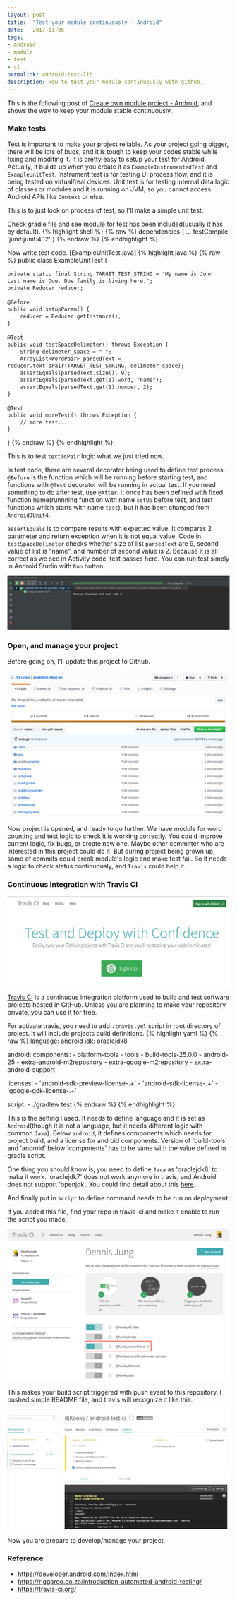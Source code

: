 ```yaml
---
layout: post
title:  "Test your module continuously - Android"
date:   2017-11-05
tags:
- android
- module
- test
- ci
permalink: android-test-lib
description: How to test your module continuously with github. 
---
```


This is the following post of [Create own module project - Android](android-make-lib), and shows the way to keep your module stable continuously.


### Make tests

Test is important to make your project reliable. As your project going bigger, there will be lots of bugs, and it is tough to keep your codes stable while fixing and modifing it.
It is pretty easy to setup your test for Android. Actually, it builds up when you create it as `ExampleInstrumentedTest` and `ExampleUnitTest`. Instrument test is for testing UI process flow, and it is being tested on virtual/real devices. Unit test is for testing internal data logic of classes or modules and it is running on JVM, so you cannot access Android APIs like `Context` or else. 

This is to just look on process of test, so I'll make a simple unit test.

Check gradle file and see module for test has been included(usually it has by default).
{% highlight shell %}
{% raw %}
dependencies {
    ...
    testCompile 'junit:junit:4.12'
}
{% endraw %}
{% endhighlight %}

Now write test code.
[ExampleUnitTest.java]
{% highlight java %}
{% raw %}
public class ExampleUnitTest {

    private static final String TARGET_TEST_STRING = "My name is John. Last name is Doe. Doe family is living here.";
    private Reducer reducer;

    @Before
    public void setupParam() {
        reducer = Reducer.getInstance();
    }

    @Test
    public void testSpaceDelimeter() throws Exception {
        String delimeter_space = " ";
        ArrayList<WordPair> parsedText = reducer.textToPair(TARGET_TEST_STRING, delimeter_space);
        assertEquals(parsedText.size(), 9);
        assertEquals(parsedText.get(1).word, "name");
        assertEquals(parsedText.get(1).number, 2);
    }

    @Test
    public void moreTest() throws Exception {
        // more test...
    }
}
{% endraw %}
{% endhighlight %}

This is to test `textToPair` logic what we just tried now. 

In test code, there are several decorator being used to define test process. `@Before` is the function which will be running before starting test, and functions with `@Test` decorator will be running in actual test. If you need something to do after test, use `@After`. It once has been defined with fixed function name(runnning function with name `setUp` before test, and test functions which starts with name `test`), but it has been changed from `AndroidJUnit4`.

`assertEquals` is to compare results with expected value. It compares 2 parameter and return exception when it is not equal value. Code in `testSpaceDelimeter` checks whether size of list `parsedText` are 9, second value of list is "name", and number of second value is 2. Because it is all correct as we see in Activity code, test passes here. You can run test simply in Android Studio with `Run` button.

![Screenshot](/assets/post_img/android_module_cli/test-success.png)


### Open, and manage your project

Before going on, I'll update this project to Github. 

![Screenshot](/assets/post_img/android_module_cli/github-repo.png)

Now project is opened, and ready to go further.
We have module for word counting and test logic to check it is working correctly. You could improve current logic, fix bugs, or create new one. Maybe other committer who are interested in this project could do it. 
But during project being grown up, some of commits could break module's logic and make test fail. So it needs a logic to check status continuously, and `Travis` could help it.


### Continuous integration with Travis CI

![Screenshot](/assets/post_img/android_module_cli/travis-main.png)

[Travis CI](https://travis-ci.org/) is a continuous integration platform used to build and test software projects hosted in GitHub. Unless you are planning to make your repository private, you can use it for free. 

For activate travis, you need to add `.travis.yml` script in root directory of project. It  will include projects build definitions.
{% highlight yaml %}
{% raw %}
language: android
jdk: oraclejdk8

android:
  components:
      - platform-tools
      - tools
      - build-tools-25.0.0
      - android-25
      - extra-android-m2repository
      - extra-google-m2repository
      - extra-android-support

  licenses:
      - 'android-sdk-preview-license-.+'
      - 'android-sdk-license-.+'
      - 'google-gdk-license-.+'

script:
    - ./gradlew test
{% endraw %}
{% endhighlight %}

This is the setting I used.
It needs to define language and it is set as `Android`(though it is not a language, but it needs different logic with common `Java`). Below `android`, it defines components which needs for project build, and a license for android components. Version of 'build-tools' and 'android' below 'components' has to be same with the value defined in gradle script.

One thing you should know is, you need to define `Java` as 'oraclejdk8' to make it work. 'oraclejdk7' does not work anymore in travis, and Android does not support 'openjdk'. You could find detail about this [here](https://github.com/travis-ci/travis-ci/issues/7884).

And finally put in `script` to define command needs to be run on deployment.

If you added this file, find your repo in travis-ci and make it enable to run the script you made.

![Screenshot](/assets/post_img/android_module_cli/travis-myrepo.png)

This makes your build script triggered with push event to this repository. I pushed simple README file, and travis will recognize it like this. 

![Screenshot](/assets/post_img/android_module_cli/travis-triggered.png)

Now you are prepare to develop/manage your project.


### Reference
* https://developer.android.com/index.html
* https://riggaroo.co.za/introduction-automated-android-testing/
* https://travis-ci.org/
